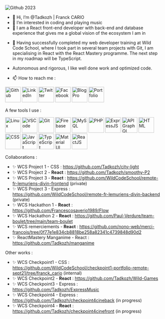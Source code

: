 ![Github 2023](https://infodocbib.net/CinemaDev.jpg "My Workspace")


- 👋 Hi, I’m @Tadkozh | Franck CARIO
- 👀 I’m interested in coding and playing music
- 🌱 I am a React front-end developer with back-end and database experience that gives me a global vision of the ecosystem I am in
<!---- 💞️ I’m looking to collaborate on ...--->
- 💞️ Having successfully completed my web developer training at Wild Code School, where I took part in several team projects with Git, I am specialising in React with the React Mastery programme. The next step in my roadmap will be TypeScript. 
- Autonomous and rigorous, I like well done work and optimized code.

- 📫 How to reach me :

<a href="https://github.com/Tadkozh" target="_blank" rel="noopener noreferrer"><img src="https://api.iconify.design/mdi:github.svg?color=%23888888" alt="Github" title="Github"  style="height: 50px;"></a>
<a href="https://www.linkedin.com/in/franck-cario-infodocbib/" target="_blank" rel="noopener noreferrer"><img src="https://api.iconify.design/entypo-social:linkedin-with-circle.svg?color=%23888888" alt="LinkedIn" title="LinkedIn"  style="height: 50px;"></a>
<a href="https://twitter.com/infodocbib" target="_blank" rel="noopener noreferrer"><img src="https://api.iconify.design/ant-design:twitter-circle-filled.svg?color=%23888888" alt="Twitter" title="Twitter"  style="height: 50px;"></a>
<a href="https://www.facebook.com/infodocbib" target="_blank" rel="noopener noreferrer"><img src="https://api.iconify.design/ic:baseline-facebook.svg?color=%23888888" alt="Facebook" title="Facebook"  style="height: 50px;"></a>
<a href="https://infodocbib.net/" target="_blank" rel="noopener noreferrer"><img src="https://api.iconify.design/dashicons:welcome-write-blog.svg?color=%23888888" alt="Blog Pro" title="Blog Pro"  style="height: 50px;"></a>
<a href="https://portfolio.infodocbib.net/" target="_blank" rel="noopener noreferrer"><img src="https://api.iconify.design/dashicons:portfolio.svg?color=%23888888" alt="Portfolio" title="Portfolio"  style="height: 50px;"></a>


A few tools I use :

<img src="https://cdn.jsdelivr.net/gh/devicons/devicon/icons/linux/linux-original.svg" alt="Linux" title="Linux" height="50"> <img src="https://cdn.jsdelivr.net/gh/devicons/devicon/icons/vscode/vscode-original.svg" alt="VSCode" title="VSCode" height="50"> <img src="https://cdn.jsdelivr.net/gh/devicons/devicon/icons/git/git-original.svg" alt="Git" title="Git" height="50"> <img src="https://cdn.jsdelivr.net/gh/devicons/devicon/icons/firebase/firebase-plain.svg" alt="Firebase" title="Firebase" height="50">
<img src="https://cdn.jsdelivr.net/gh/devicons/devicon/icons/mysql/mysql-original.svg" alt="MySQL" title="MySQL" height="50">
<img src="https://cdn.jsdelivr.net/gh/devicons/devicon/icons/php/php-original.svg" alt="PHP" title="PHP" height="50">
<img src="https://infodocbib.net/logos/express-js.png" alt="ExpressJS" title="ExpressJS" height="50"> 
<img src="https://cdn.jsdelivr.net/gh/devicons/devicon/icons/graphql/graphql-plain.svg" alt="API GraphQL" title="API GraphQL" height="50"> 
<img src="https://cdn.jsdelivr.net/gh/devicons/devicon/icons/html5/html5-original.svg" alt="HTML" title="HTML" height="50">
<img src="https://cdn.jsdelivr.net/gh/devicons/devicon/icons/css3/css3-original.svg" alt="CSS" title="CSS" height="50">
<img src="https://cdn.jsdelivr.net/gh/devicons/devicon/icons/javascript/javascript-original.svg" alt="JavaScript" title="JavaScript" height="50">
<img src="https://cdn.jsdelivr.net/gh/devicons/devicon/icons/typescript/typescript-original.svg" alt="TypeScript" title="TypeScript" height="50">
<img src="https://cdn.jsdelivr.net/gh/devicons/devicon/icons/materialui/materialui-original.svg" alt="Material UI" title="Material UI" height="50">
<img src="https://cdn.jsdelivr.net/gh/devicons/devicon/icons/react/react-original.svg" alt="ReactJS" title="ReactJS" height="50">

Collaborations :
  - ✨ WCS Project 1 - CSS : https://github.com/Tadkozh/city-light
  - ✨ WCS Project 2 - **React** : https://github.com/Tadkozh/smoothy-P2
  - ✨ WCS Project 3 - **React** : https://github.com/WildCodeSchool/remote-fr-lemuriens-divin-frontend (private)
  - ✨ WCS Project 3 - Express : https://github.com/WildCodeSchool/remote-fr-lemuriens-divin-backend (private)
  - ✨ WCS Hackathon 1 - **React** : https://github.com/Francescosaverio1989/Flow
  - ✨ WCS Hackathon 2 - **React** : https://github.com/Paul-Verdure/team-boulet/tree/main/team-boulet
  - ✨ WCS remerciements - **React** : https://github.com/nono-web/merci-francois/tree/0f77e1e834cb8818be258a82341c4739848d90d2
  - ✨ ReactMastery Manganime - React : https://github.com/Tadkozh/manganime

Other works :
  - ✨ WCS Checkpoint1 - CSS : https://github.com/WildCodeSchool/checkpoint1-portfolio-remote-sept21/tree/franck_cario (internal)
  - ✨ WCS Checkpoint2 - **React** : https://github.com/Tadkozh/Wild-Games
  - ✨ WCS Checkpoint3 - Express : https://github.com/Tadkozh/ExpressMusic
  - ✨ WCS Checkpoint4 - Express : https://github.com/Tadkozh/checkpoint4cineback (in progress)
  - ✨ WCS Checkpoint4 - **React** : https://github.com/Tadkozh/checkpoint4cinefront (in progress)

<!---
#### 👷 Check out what I'm currently working on
{{range recentContributions 10}}
- [{{.Repo.Name}}]({{.Repo.URL}}) - {{.Repo.Description}} ({{humanize .OccurredAt}})
{{- end}}

#### 🌱 My latest projects
{{range recentRepos 10}}
- [{{.Name}}]({{.URL}}) - {{.Description}}
{{- end}}

## 📜 My recent blog posts
{{range rss "https://infodocbib.net/feed/" 10}}
- [{{.Title}}]({{.URL}}) ({{humanize .PublishedAt}})
{{- end}}


Tadkozh/Tadkozh is a ✨ special ✨ repository because its `README.md` (this file) appears on your GitHub profile.
You can click the Preview link to take a look at your changes.
--->
